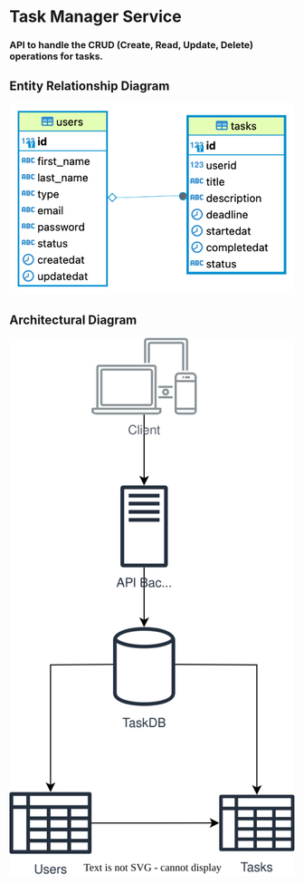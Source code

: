 # Task Manager Service
### API to handle the CRUD (Create, Read, Update, Delete) operations for tasks.

## Entity Relationship Diagram
![My animated logo](/taskmgr.png)

## Architectural Diagram
![My animated logo](/archtecture.svg)
